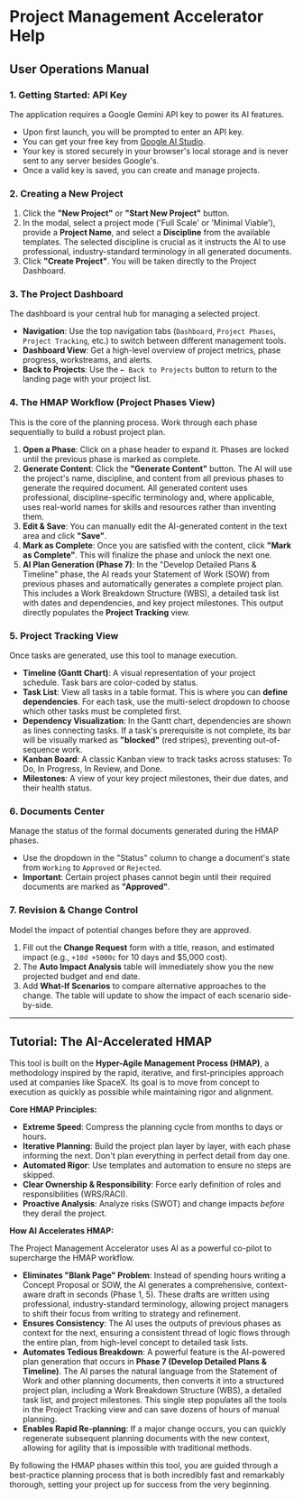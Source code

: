 # Project Management Accelerator Help

## User Operations Manual

### 1. Getting Started: API Key

The application requires a Google Gemini API key to power its AI features.

-   Upon first launch, you will be prompted to enter an API key.
-   You can get your free key from [Google AI Studio](https://aistudio.google.com/app/apikey).
-   Your key is stored securely in your browser's local storage and is never sent to any server besides Google's.
-   Once a valid key is saved, you can create and manage projects.

### 2. Creating a New Project

1.  Click the **"New Project"** or **"Start New Project"** button.
2.  In the modal, select a project mode ('Full Scale' or 'Minimal Viable'), provide a **Project Name**, and select a **Discipline** from the available templates. The selected discipline is crucial as it instructs the AI to use professional, industry-standard terminology in all generated documents.
3.  Click **"Create Project"**. You will be taken directly to the Project Dashboard.

### 3. The Project Dashboard

The dashboard is your central hub for managing a selected project.

-   **Navigation**: Use the top navigation tabs (`Dashboard`, `Project Phases`, `Project Tracking`, etc.) to switch between different management tools.
-   **Dashboard View**: Get a high-level overview of project metrics, phase progress, workstreams, and alerts.
-   **Back to Projects**: Use the `← Back to Projects` button to return to the landing page with your project list.

### 4. The HMAP Workflow (Project Phases View)

This is the core of the planning process. Work through each phase sequentially to build a robust project plan.

1.  **Open a Phase**: Click on a phase header to expand it. Phases are locked until the previous phase is marked as complete.
2.  **Generate Content**: Click the **"Generate Content"** button. The AI will use the project's name, discipline, and content from all previous phases to generate the required document. All generated content uses professional, discipline-specific terminology and, where applicable, uses real-world names for skills and resources rather than inventing them.
3.  **Edit & Save**: You can manually edit the AI-generated content in the text area and click **"Save"**.
4.  **Mark as Complete**: Once you are satisfied with the content, click **"Mark as Complete"**. This will finalize the phase and unlock the next one.
5.  **AI Plan Generation (Phase 7)**: In the "Develop Detailed Plans & Timeline" phase, the AI reads your Statement of Work (SOW) from previous phases and automatically generates a complete project plan. This includes a Work Breakdown Structure (WBS), a detailed task list with dates and dependencies, and key project milestones. This output directly populates the **Project Tracking** view.

### 5. Project Tracking View

Once tasks are generated, use this tool to manage execution.

-   **Timeline (Gantt Chart)**: A visual representation of your project schedule. Task bars are color-coded by status.
-   **Task List**: View all tasks in a table format. This is where you can **define dependencies**. For each task, use the multi-select dropdown to choose which other tasks must be completed first.
-   **Dependency Visualization**: In the Gantt chart, dependencies are shown as lines connecting tasks. If a task's prerequisite is not complete, its bar will be visually marked as **"blocked"** (red stripes), preventing out-of-sequence work.
-   **Kanban Board**: A classic Kanban view to track tasks across statuses: To Do, In Progress, In Review, and Done.
-   **Milestones**: A view of your key project milestones, their due dates, and their health status.

### 6. Documents Center

Manage the status of the formal documents generated during the HMAP phases.

-   Use the dropdown in the "Status" column to change a document's state from `Working` to `Approved` or `Rejected`.
-   **Important**: Certain project phases cannot begin until their required documents are marked as **"Approved"**.

### 7. Revision & Change Control

Model the impact of potential changes before they are approved.

1.  Fill out the **Change Request** form with a title, reason, and estimated impact (e.g., `+10d +5000c` for 10 days and $5,000 cost).
2.  The **Auto Impact Analysis** table will immediately show you the new projected budget and end date.
3.  Add **What-If Scenarios** to compare alternative approaches to the change. The table will update to show the impact of each scenario side-by-side.

---

## Tutorial: The AI-Accelerated HMAP

This tool is built on the **Hyper-Agile Management Process (HMAP)**, a methodology inspired by the rapid, iterative, and first-principles approach used at companies like SpaceX. Its goal is to move from concept to execution as quickly as possible while maintaining rigor and alignment.

**Core HMAP Principles:**

-   **Extreme Speed**: Compress the planning cycle from months to days or hours.
-   **Iterative Planning**: Build the project plan layer by layer, with each phase informing the next. Don't plan everything in perfect detail from day one.
-   **Automated Rigor**: Use templates and automation to ensure no steps are skipped.
-   **Clear Ownership & Responsibility**: Force early definition of roles and responsibilities (WRS/RACI).
-   **Proactive Analysis**: Analyze risks (SWOT) and change impacts *before* they derail the project.

**How AI Accelerates HMAP:**

The Project Management Accelerator uses AI as a powerful co-pilot to supercharge the HMAP workflow.

-   **Eliminates "Blank Page" Problem**: Instead of spending hours writing a Concept Proposal or SOW, the AI generates a comprehensive, context-aware draft in seconds (Phase 1, 5). These drafts are written using professional, industry-standard terminology, allowing project managers to shift their focus from writing to strategy and refinement.
-   **Ensures Consistency**: The AI uses the outputs of previous phases as context for the next, ensuring a consistent thread of logic flows through the entire plan, from high-level concept to detailed task lists.
-   **Automates Tedious Breakdown**: A powerful feature is the AI-powered plan generation that occurs in **Phase 7 (Develop Detailed Plans & Timeline)**. The AI parses the natural language from the Statement of Work and other planning documents, then converts it into a structured project plan, including a Work Breakdown Structure (WBS), a detailed task list, and project milestones. This single step populates all the tools in the Project Tracking view and can save dozens of hours of manual planning.
-   **Enables Rapid Re-planning**: If a major change occurs, you can quickly regenerate subsequent planning documents with the new context, allowing for agility that is impossible with traditional methods.

By following the HMAP phases within this tool, you are guided through a best-practice planning process that is both incredibly fast and remarkably thorough, setting your project up for success from the very beginning.
